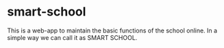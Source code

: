# smart-school
This is a web-app to maintain the basic functions of the school online. In a simple way we can call it as SMART SCHOOL.
